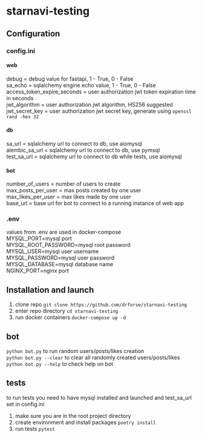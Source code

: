 # starnavi-testing
## Configuration
### config.ini
#### web
debug = debug value for fastapi, 1 - True, 0 - False  
sa_echo = sqlalchemy engine echo value, 1 - True, 0 - False  
access_token_expire_seconds = user authorization jwt token expiration time in seconds  
jwt_algorithm = user authorization jwt algorithm, HS256 suggested  
jwt_secret_key = user authorization jwt secret key, generate using `openssl rand -hex 32`  
#### db
sa_url = sqlalchemy url to connect to db, use aiomysql  
alembic_sa_url = sqlalchemy url to connect to db, use pymsql  
test_sa_url = sqlalchemy url to connect to db while tests, use aiomysql  
#### bot
number_of_users = number of users to create  
max_posts_per_user = max posts created by one user  
max_likes_per_user = max likes made by one user  
base_url = base url for bot to connect to a running instance of web app  
### .env
values from .env are used in docker-compose  
MYSQL_PORT=mysql port  
MYSQL_ROOT_PASSWORD=mysql root password  
MYSQL_USER=mysql user username  
MYSQL_PASSWORD=mysql user password  
MYSQL_DATABASE=mysql database name  
NGINX_PORT=nginx port  
## Installation and launch
1. clone repo `git clone https://github.com/drforse/starnavi-testing`  
2. enter repo directory `cd starnavi-testing`  
3. run docker containers `docker-compose up -d`  
## bot
`python bot.py` to run random users/posts/likes creation  
`python bot.py --clear` to clear all randomly created users/posts/likes  
`python bot.py --help` to check help on bot  
## tests
to run tests you need to have mysql installed and launched and test_sa_url set in config.ini  
1. make sure you are in the root project directory  
2. create environment and install packages `poetry install`  
3. run tests `pytest`  